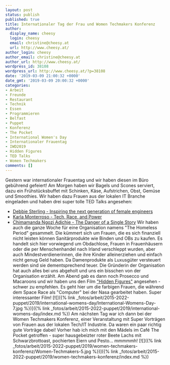 ```yaml
---
layout: post
status: publish
published: true
title: Internationaler Tag der Frau und Women Techmakers Konferenz
author:
  display_name: cheesy
  login: cheesy
  email: christine@cheesy.at
  url: http://www.cheesy.at/
author_login: cheesy
author_email: christine@cheesy.at
author_url: http://www.cheesy.at/
wordpress_id: 38108
wordpress_url: http://www.cheesy.at/?p=38108
date: '2019-03-09 21:00:32 +0000'
date_gmt: '2019-03-09 20:00:32 +0000'
categories:
- Arbeit
- Freunde
- Restaurant
- Technik
- Essen
- Programmieren
- Belfast
- Puppet
- Konferenz
- The Pocket
- International Women's Day
- Internationaler Frauentag
- IWD2019
- Hidden Figures
- TED Talks
- Women Techmakers
comments: []
---
```

Gestern war internationaler Frauentag und wir haben diesen im Büro gebührend gefeiert! Am Morgen haben wir Bagels und Scones serviert, dazu ein Frühstücksbuffet mit Schinken, Käse, Aufstrichen, Obst, Gemüse und Smoothies. Wir haben dazu Frauen aus der lokalen IT Branche eingeladen und haben drei super tolle TED Talks angesehen:
- [Debbie Sterling - Inspiring the next generation of female engineers](https://www.youtube.com/watch?v=FEeTLopLkEo)
- [Karla Monterroso - Tech, Race, and Power](https://www.youtube.com/watch?v=uf3bcaeP2RA)
- [Chimamanda Ngozi Adichie - The Danger of a Single Story](https://www.ted.com/talks/chimamanda_adichie_the_danger_of_a_single_story)
Wir haben auch die ganze Woche für eine Organisation namens "The Homeless Period" gesammelt. Die kümmert sich um Frauen, die es sich finanziell nicht leisten können Sanitärprodukte wie Binden und OBs zu kaufen. Es handelt sich hier vorwiegend um Obdachlose, Frauen in Frauenhäusern oder die per Menschenhandel nach Irland verschleppt wurden, aber auch Mindestverdienerinnen, die ihre Kinder alleinerziehen und einfach nicht genug Geld haben. Da Damenprodukte als Luxusgüter versteuert werden sind sie dementsprechend teuer. Die Gründerin der Organisation hat auch alles bei uns abgeholt und uns ein bisschen von der Organisation erzählt.
Am Abend gab es dann noch Prosecco und Macaroons und wir haben uns den Film ["Hidden Figures"](https://www.imdb.com/title/tt4846340/?ref_=nv_sr_1) angesehen - schwer zu empfehlen. Es geht hier um die farbigen Frauen, die während dem Space Race als "Computer" bei der Nasa gearbeitet haben. Super interessanter Film!
[![]({% link _fotos/arbeit/2015-2022-puppet/2019/international-womens-day/International-Womens-Day-7.jpg %})]({% link _fotos/arbeit/2015-2022-puppet/2019/international-womens-day/index.md %})
Am nächsten Tag war ich dann bei der Women Techmakers Konferenz, einer Veranstaltung mit Super Vorträgen von Frauen aus der lokalen Tech/IT Industrie. Da waren ein paar richtig gute Vorträge dabei!
Vorher hab ich mich mit den Mädels im Café The Pocket getroffen - super hausgebeizter roter Beete Lachs mit Schwarzbrottoast, pochierten Eiern und Pesto... mmmmmh!
[![]({% link _fotos/arbeit/2015-2022-puppet/2019/women-techmakers-konferenz/Women-Techmakers-5.jpg %})]({% link _fotos/arbeit/2015-2022-puppet/2019/women-techmakers-konferenz/index.md %})
